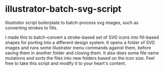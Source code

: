 # illustrator-batch-svg-script
Illustrator script boilerplate to batch-process svg images, such as converting strokes to fills.

I made this to batch-convert a stroke-based set of SVG icons into fill-based shapes for porting into a different design system. It opens a folder of SVG images and runs some Illustrator menu commands against them, before saving them in another folder and closing them. It also does some file name mutations and sorts the files into new folders based on the icon size.  Feel free to take this script and modify it to your heart's content.
